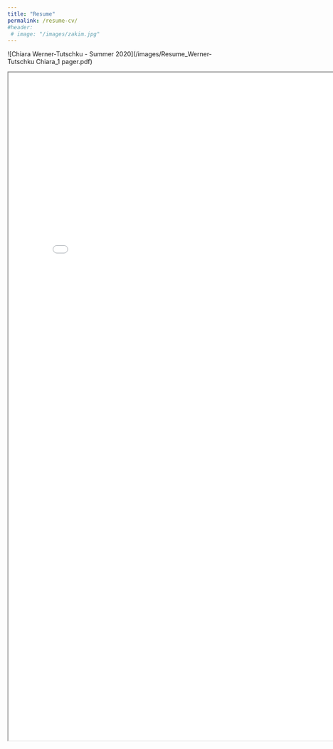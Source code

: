 ```yaml
---
title: "Resume"
permalink: /resume-cv/
#header:
 # image: "/images/zakim.jpg"
---
```


![Chiara Werner-Tutschku - Summer 2020](/images/Resume_Werner-Tutschku Chiara_1 pager.pdf)

<iframe src="{{ site.url }}{{ site.baseurl }}/images/Resume_Werner-Tutschku-Chiara_1pager.pdf" height="1500" width="800">
</iframe>
